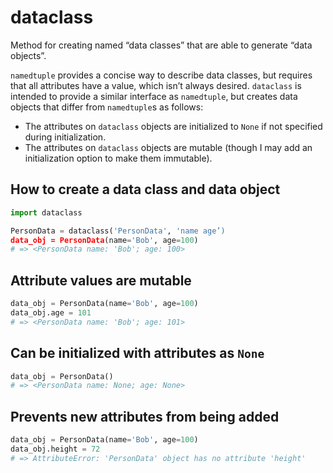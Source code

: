 # dataclass
Method for creating named “data classes” that are able to generate “data objects”.

`namedtuple` provides a concise way to describe data classes, but requires that all attributes have a value, which isn’t always desired.  `dataclass` is intended to provide a similar interface as `namedtuple`, but creates data objects that differ from `namedtuple`s as follows:
- The attributes on `dataclass` objects are initialized to `None` if not specified during initialization.
- The attributes on `dataclass` objects are mutable (though I may add an initialization option to make them immutable).

## How to create a data class and data object
```python
import dataclass

PersonData = dataclass('PersonData', 'name age’)
data_obj = PersonData(name='Bob', age=100)
# => <PersonData name: 'Bob'; age: 100>
```

## Attribute values are mutable
```python
data_obj = PersonData(name='Bob', age=100)
data_obj.age = 101
# => <PersonData name: 'Bob'; age: 101>
```

## Can be initialized with attributes as `None`
```python
data_obj = PersonData()
# => <PersonData name: None; age: None>
```

## Prevents new attributes from being added
```python
data_obj = PersonData(name='Bob', age=100)
data_obj.height = 72
# => AttributeError: 'PersonData' object has no attribute 'height'
```
